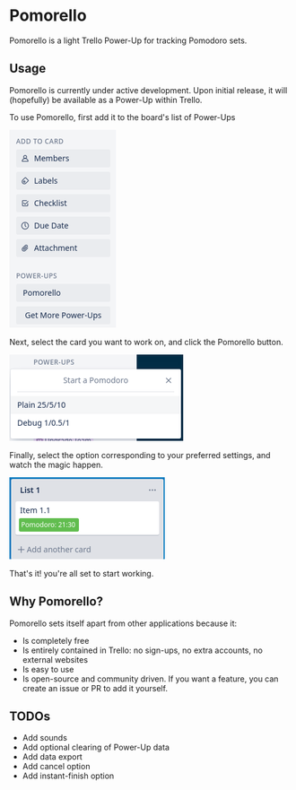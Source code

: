 # Pomorello

Pomorello is a light Trello Power-Up for tracking Pomodoro sets.

## Usage

Pomorello is currently under active development.
Upon initial release, it will (hopefully) be available as a Power-Up within Trello.

To use Pomorello, first add it to the board's list of Power-Ups

![Pomorello PowerUp](resources/powerup.png)

Next, select the card you want to work on, and click the Pomorello button.

![Pomorello Set Selection Menu](resources/menu.png)

Finally, select the option corresponding to your preferred settings, and watch the magic happen.

![Pomorello card with active Pomodoro](resources/timer.png)

That's it! you're all set to start working.

## Why Pomorello?

Pomorello sets itself apart from other applications because it:
- Is completely free
- Is entirely contained in Trello: no sign-ups, no extra accounts, no external websites
- Is easy to use
- Is open-source and community driven. If you want a feature, you can create an issue or PR to add it yourself.

## TODOs

- Add sounds
- Add optional clearing of Power-Up data
- Add data export
- Add cancel option
- Add instant-finish option

